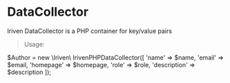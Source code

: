 # DataCollector
Iriven DataCollector is a PHP container for key/value pairs


> Usage:

$Author =  new \Iriven\ IrivenPHPDataCollector([
                            'name'          => $name,
                            'email'         => $email,
                            'homepage'      => $homepage,
                            'role'          => $role,
                            'description'   => $description
                        ]);
